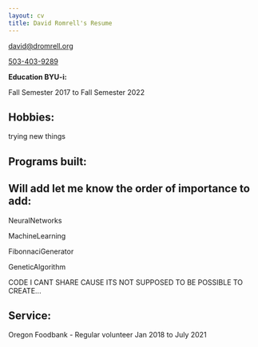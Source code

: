 ```yaml
---
layout: cv
title: David Romrell's Resume
---
```


<a href="mailto:david@dromrell.org">david@dromrell.org</a>

<a href="tel:5034039289">503-403-9289</a>


<!--I enjoy service and care for others.  -->


<!-- create these pages and accounts 
| <a href="https://byuidatascience.github.io/development.html">Data Science Program</a>
| <a href="https://www.linkedin.com/groups/13537407/">LinkedIn</a>
| <a href="https://github.com/byuids-resumes">GitHub</a>
</div>
-->
 
<!-- https://www.monique.tech/the-art-of-markdown -->

__Education BYU-i:__

Fall Semester 2017 to Fall Semester 2022

## Hobbies:
trying new things

## Programs built:

## Will add let me know the order of importance to add:

NeuralNetworks

MachineLearning 

FibonnaciGenerator

GeneticAlgorithm

CODE I CANT SHARE CAUSE ITS NOT SUPPOSED TO BE POSSIBLE TO CREATE... 

<!-- redirect to actual code -->

## Service:

Oregon Foodbank - Regular volunteer 
Jan 2018 to July 2021
<!-- ### Footer

Last updated: May 2013 -->


